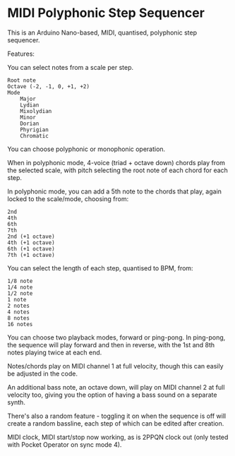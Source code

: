 
# MIDI Polyphonic Step Sequencer

This is an Arduino Nano-based, MIDI, quantised, polyphonic step sequencer. 

Features: 

You can select notes from a scale per step. 

    Root note
    Octave (-2, -1, 0, +1, +2)
    Mode
        Major
        Lydian
        Mixolydian
        Minor
        Dorian
        Phyrigian
        Chromatic

You can choose polyphonic or monophonic operation.

When in polyphonic mode, 4-voice (triad + octave down) chords play from the selected scale, with pitch selecting the root note of each chord for each step.

In polyphonic mode, you can add a 5th note to the chords that play, again locked to the scale/mode, choosing from:

    2nd
    4th
    6th
    7th
    2nd (+1 octave)
    4th (+1 octave)
    6th (+1 octave)
    7th (+1 octave)

You can select the length of each step, quantised to BPM, from: 
    
    1/8 note
    1/4 note
    1/2 note
    1 note
    2 notes
    4 notes
    8 notes
    16 notes

You can choose two playback modes, forward or ping-pong. In ping-pong, the sequence will play forward and then in reverse, with the 1st and 8th notes playing twice at each end. 

Notes/chords play on MIDI channel 1 at full velocity, though this can easily be adjusted in the code. 

An additional bass note, an octave down, will play on MIDI channel 2 at full velocity too, giving you the option of having a bass sound on a separate synth. 

There's also a random feature - toggling it on when the sequence is off will create a random bassline, each step of which can be edited after creation. 

MIDI clock, MIDI start/stop now working, as is 2PPQN clock out (only tested with Pocket Operator on sync mode 4). 

